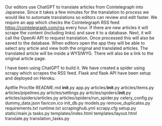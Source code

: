 Our editors use ChatGPT to translate articles from Cointelegraph into Japanese. Since it takes a few minutes for the translation to process we would like to automate translations so editors can review and edit faster. We require an app which checks the Cointelegraph RSS feed https://cointelegraph.com/rss every hour. If there are new articles it will scrape the content (including links) and save it to a database. Next, it will call the OpenAI API to request translation. Once processed this will also be saved to the database. When editors open the app they will be able to select any article and view both the original and translated articles. The translated article will be inside a WYSIWYG. There will also be a link to the original article page.

I have been using ChatGPT to build it. We have created a spider using scrapy which scrapes the RSS feed. Flask and flask API have been setup and deployed on Heroku.

Aptfile
Procfile
README.md
__init__.py
app.py
articles/__init__.py
articles/items.py
articles/pipelines.py
articles/settings.py
articles/spiders/__init__.py
articles/spiders/articles.py
articles/spiders/run_spider.py
celery_config.py
dummy_data.json
favicon.ico
init_db.py
models.py
remove_duplicates.py
requirements.txt
runtime.txt
scrapinghub.yml
scrapy.cfg
setup.py
static/main.js
tasks.py
templates/index.html
templates/layout.html
translate.py
translation_tasks.py